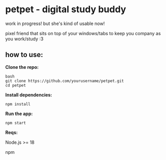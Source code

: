 # petpet - digital study buddy 

work in progress! but she's kind of usable now! 

pixel friend that sits on top of your windows/tabs to keep you company as you work/study :3

## how to use: 

**Clone the repo:**
```
bash
git clone https://github.com/yourusername/petpet.git
cd petpet
```

**Install dependencies:**
```
npm install
```

**Run the app:**
```
npm start
```

**Reqs:**

Node.js >= 18

npm 
